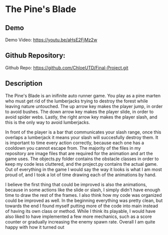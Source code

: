 # The Pine's Blade

## Demo
Demo Video: <https://youtu.be/aHsE2FjMz2w>

## Github Repository:
Github Repo: <https://github.com/ChloeUTD/Final-Project.git>

## Description
The Pine's Blade is an inifinite auto runner game. You play as a pine marten who must get rid of the 
lumberjacks trying to destroy the forest while leaving nature untouched. The up arrow key makes the player jump,
in order to avoid bushes. The down arrow key makes the player slide, in order to avoid spider webs. Lastly, the 
right arrow key makes the player slash, and this is the only way to avoid lumberjacks. 

In front of the player is a bar that communicates your slash range, once this overlaps a lumberjack it means 
your slash will succesfully destroy them. It is important to time every action correctly, because each one has 
a cooldown you cannot escape from. The majority of the files in my repository are image files that are required for the animation 
and art the game uses. The objects.py folder contains the obstacle classes in order to keep my code less cluttered, 
and the project.py contains the actual game. Out of everything in the game I would say the way it looks is what I am most proud of,
and I took a lot of time drawing each of the animations by hand.

I believe the first thing that could be improved is also the animations, because in some actions like the slide or slash, I 
simply didn't have enough time to draw the rest of the frames. I also think how my code was organized could be improved as 
well. In the beginning everything was pretty clean, but towards the end I found myself putting more of the code into main
instead of having its own class or method. While I think its playable, I would have also liked to have implemented a few 
more mechanics, such as a score counter or gradually increasing the enemy spawn rate. Overall I am quite happy with 
how it turned out